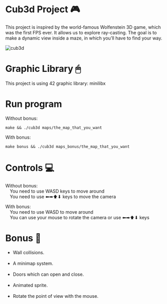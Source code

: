 # Cub3d Project 🎮
This project is inspired by the world-famous Wolfenstein 3D game, which was the first FPS ever. It allows us to explore ray-casting. The goal is to
make a dynamic view inside a maze, in which you’ll have to find your way.

![cub3d](https://github.com/v-nadal/cub3d/assets/116278958/74f4cddf-6f06-4916-b652-4015d5ed1994)

# Graphic Library 🖱

This project is using 42 graphic library: minilibx

# Run program
Without bonus: <br>
```
make && ./cub3d maps/the_map_that_you_want

```

With bonus: <br>
```
make bonus && ./cub3d maps_bonus/the_map_that_you_want
```

# Controls 💻
Without bonus: <br>
&ensp;&ensp;You need to use WASD keys to move around<br>
&ensp;&ensp;You need to use ⬅➡⬆⬇ keys to move the camera<br>
  
With bonus: <br>
&ensp;&ensp;You need to use WASD to move around<br>
&ensp;&ensp;You can use your mouse to rotate the camera or use ⬅➡⬆⬇ keys<br>

# Bonus 📍
<ul style="list-style-type: disc">
  <li> Wall collisions. </li> </br>
  <li> A minimap system. </li> </br>
  <li>Doors which can open and close. </li> <br/>
  <li> Animated sprite. </li> </br>
  <li> Rotate the point of view with the mouse. </li> </br>
</ul>
